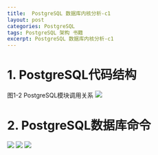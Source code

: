```yaml
---
title:  PostgreSQL 数据库内核分析-c1
layout: post
categories: PostgreSQL
tags: PostgreSQL 架构 书籍
excerpt: PostgreSQL 数据库内核分析-c1
---
```

# 1. PostgreSQL代码结构
图1-2 PostgreSQL模块调用关系
![](https://suzixinblog.oss-cn-shenzhen.aliyuncs.com/2021-01-04_111219.jpg)

# 2. PostgreSQL数据库命令
![](https://suzixinblog.oss-cn-shenzhen.aliyuncs.com/2021-01-05_174009.jpg)
![](https://suzixinblog.oss-cn-shenzhen.aliyuncs.com/2021-01-05_174027.jpg)
![](https://suzixinblog.oss-cn-shenzhen.aliyuncs.com/2021-01-05_174034.jpg)
